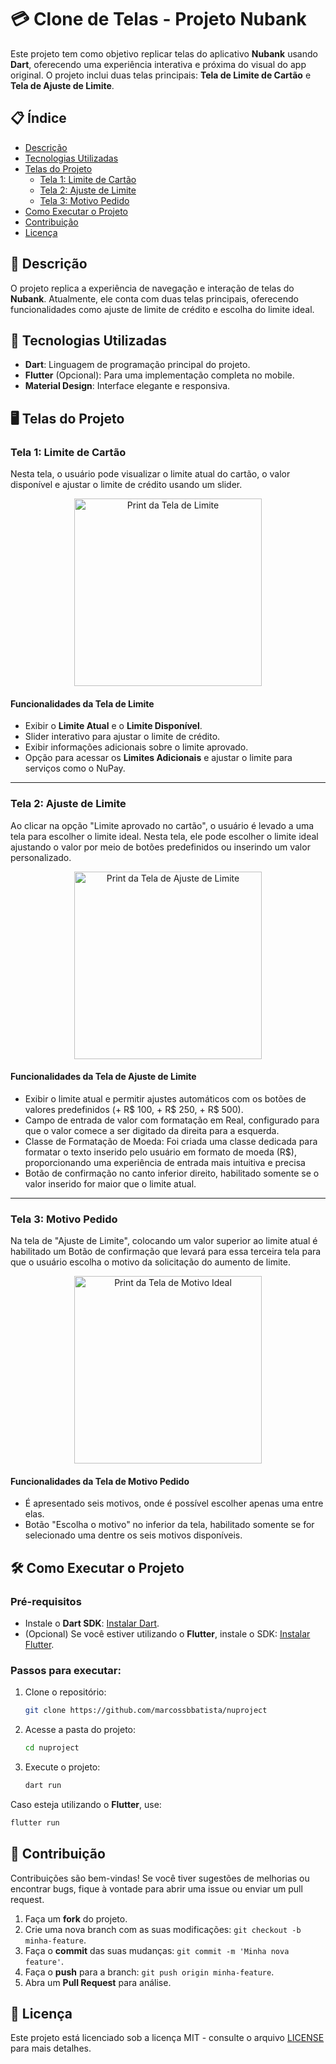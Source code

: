 # 💳 Clone de Telas - Projeto Nubank

Este projeto tem como objetivo replicar telas do aplicativo **Nubank** usando **Dart**, oferecendo uma experiência interativa e próxima do visual do app original. O projeto inclui duas telas principais: **Tela de Limite de Cartão** e **Tela de Ajuste de Limite**.

## 📋 Índice
- [Descrição](#-descrição)
- [Tecnologias Utilizadas](#-tecnologias-utilizadas)
- [Telas do Projeto](#-telas-do-projeto)
    - [Tela 1: Limite de Cartão](#tela-1-limite-de-cartão)
    - [Tela 2: Ajuste de Limite](#tela-2-ajuste-de-limite)
    - [Tela 3: Motivo Pedido](#tela-3-motivo-pedido)
- [Como Executar o Projeto](#-como-executar-o-projeto)
- [Contribuição](#-contribuição)
- [Licença](#-licença)

## 📄 Descrição

O projeto replica a experiência de navegação e interação de telas do **Nubank**. Atualmente, ele conta com duas telas principais, oferecendo funcionalidades como ajuste de limite de crédito e escolha do limite ideal.

## 🚀 Tecnologias Utilizadas

- **Dart**: Linguagem de programação principal do projeto.
- **Flutter** (Opcional): Para uma implementação completa no mobile.
- **Material Design**: Interface elegante e responsiva.

## 🖥️ Telas do Projeto

### Tela 1: Limite de Cartão

Nesta tela, o usuário pode visualizar o limite atual do cartão, o valor disponível e ajustar o limite de crédito usando um slider.

<div align="center">
  <img src="images/nulimite.jpeg" alt="Print da Tela de Limite" width="300"/>
</div>

#### Funcionalidades da Tela de Limite

- Exibir o **Limite Atual** e o **Limite Disponível**.
- Slider interativo para ajustar o limite de crédito.
- Exibir informações adicionais sobre o limite aprovado.
- Opção para acessar os **Limites Adicionais** e ajustar o limite para serviços como o NuPay.

---

### Tela 2: Ajuste de Limite

Ao clicar na opção "Limite aprovado no cartão", o usuário é levado a uma tela para escolher o limite ideal. Nesta tela, ele pode escolher o limite ideal ajustando o valor por meio de botões predefinidos ou inserindo um valor personalizado.

<div align="center">
  <img src="images/limite_ideal.jpeg" alt="Print da Tela de Ajuste de Limite" width="300"/>
</div>

#### Funcionalidades da Tela de Ajuste de Limite

- Exibir o limite atual e permitir ajustes automáticos com os botões de valores predefinidos (+ R$ 100, + R$ 250, + R$ 500).
- Campo de entrada de valor com formatação em Real, configurado para que o valor comece a ser digitado da direita para a esquerda.
- Classe de Formatação de Moeda: Foi criada uma classe dedicada para formatar o texto inserido pelo usuário em formato de moeda (R$), proporcionando uma experiência de entrada mais intuitiva e precisa
- Botão de confirmação no canto inferior direito, habilitado somente se o valor inserido for maior que o limite atual.

---

### Tela 3: Motivo Pedido

Na tela de "Ajuste de Limite", colocando um valor superior ao limite atual é habilitado um Botão de confirmação que levará para essa terceira tela para que o usuário escolha o motivo da solicitação do aumento de limite.

<div align="center">
  <img src="images/motivo_pedido.jpeg" alt="Print da Tela de Motivo Ideal" width="300"/>
</div>

#### Funcionalidades da Tela de Motivo Pedido

- É apresentado seis motivos, onde é possível escolher apenas uma entre elas.
- Botão "Escolha o motivo" no inferior da tela, habilitado somente se for selecionado uma dentre os seis motivos disponíveis.

## 🛠️ Como Executar o Projeto

### Pré-requisitos

- Instale o **Dart SDK**: [Instalar Dart](https://dart.dev/get-dart).
- (Opcional) Se você estiver utilizando o **Flutter**, instale o SDK: [Instalar Flutter](https://flutter.dev/docs/get-started/install).

### Passos para executar:

1. Clone o repositório:
   ```bash
   git clone https://github.com/marcossbbatista/nuproject
   ```

2. Acesse a pasta do projeto:
   ```bash
   cd nuproject
   ```

3. Execute o projeto:
   ```bash
   dart run
   ```

Caso esteja utilizando o **Flutter**, use:
   ```bash
   flutter run
   ```

## 🤝 Contribuição

Contribuições são bem-vindas! Se você tiver sugestões de melhorias ou encontrar bugs, fique à vontade para abrir uma issue ou enviar um pull request.

1. Faça um **fork** do projeto.
2. Crie uma nova branch com as suas modificações: `git checkout -b minha-feature`.
3. Faça o **commit** das suas mudanças: `git commit -m 'Minha nova feature'`.
4. Faça o **push** para a branch: `git push origin minha-feature`.
5. Abra um **Pull Request** para análise.

## 📜 Licença

Este projeto está licenciado sob a licença MIT - consulte o arquivo [LICENSE](LICENSE) para mais detalhes.
